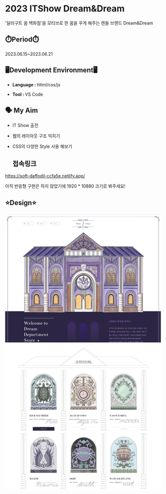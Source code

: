 # 2023 ITShow Dream&Dream
'달러구트 꿈 백화점'을 모티브로 한 꿈을 꾸게 해주는 캔들 브랜드 Dream&Dream


## ⏱️Period⏱️
2023.06.15~2023.06.21


## 🖥️Development Environment🖥️
- <span style="font-weight : bold">Language :  </span>htlml/css/js


- <span style="font-weight : bold">Tool : </span> VS Code

## 🗣️ My Aim
- IT Show 출전
- 웹의 레이아웃 구조 익히기
- CSS의 다양한 Style 사용 해보기

  ## 접속링크
https://soft-daffodil-ccfa5e.netlify.app/

아직 반응형 구현은 하지 않았기에 1920 * 10880 크기로 봐주세요!

## ⭐Design⭐
<img src = "readmeImg1.png" >
<img src = "readmeImg2.png">



